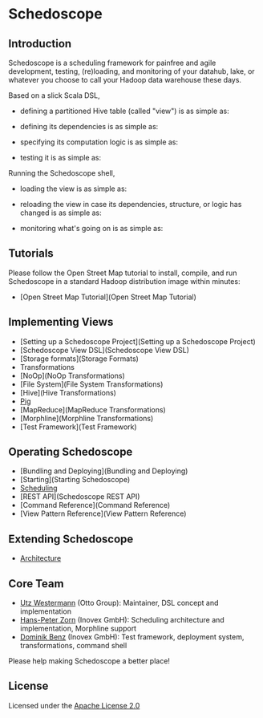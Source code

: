 # Schedoscope

## Introduction

Schedoscope is a scheduling framework for painfree and agile development, testing, (re)loading, and monitoring of your datahub, lake, or whatever you choose to call your Hadoop data warehouse these days.

Based on a slick Scala DSL, 

* defining a partitioned Hive table (called "view") is as simple as:

* defining its dependencies is as simple as:

* specifying its computation logic is as simple as:

* testing it is as simple as:

Running the Schedoscope shell, 

* loading the view is as simple as:

* reloading the view in case its dependencies, structure, or logic has changed is as simple as:

* monitoring what's going on is as simple as:

## Tutorials

Please follow the Open Street Map tutorial to install, compile, and run Schedoscope in a standard Hadoop distribution image within minutes:

- [Open Street Map Tutorial](Open Street Map Tutorial)

## Implementing Views
- [Setting up a Schedoscope Project](Setting up a Schedoscope Project)
- [Schedoscope View DSL](Schedoscope View DSL)
- [Storage formats](Storage Formats)
- Transformations
 - [NoOp](NoOp Transformations)
 - [File System](File System Transformations)
 - [Hive](Hive Transformations)
 - [Pig](Pig-Transformations)
 - [MapReduce](MapReduce Transformations)
 - [Morphline](Morphline Transformations)
- [Test Framework](Test Framework)

## Operating Schedoscope
- [Bundling and Deploying](Bundling and Deploying)
- [Starting](Starting Schedoscope)
- [Scheduling](Scheduling)
- [REST API](Schedoscope REST API)
- [Command Reference](Command Reference)
- [View Pattern Reference](View Pattern Reference)

## Extending Schedoscope
- [Architecture](Architecture)

## Core Team
* [Utz Westermann](https://github.com/utzwestermann) (Otto Group): Maintainer, DSL concept and implementation 
* [Hans-Peter Zorn](https://github.com/hpzorn) (Inovex GmbH): Scheduling architecture and implementation, Morphline support
* [Dominik Benz](https://github.com/dominikbenz) (Inovex GmbH): Test framework, deployment system, transformations, command shell

Please help making Schedoscope a better place!

## License
Licensed under the [Apache License 2.0](https://github.com/ottogroup/schedoscope/blob/master/LICENSE)
